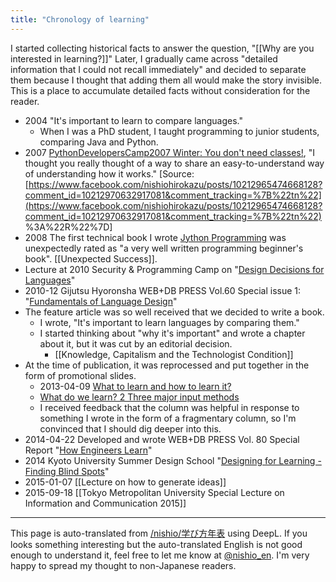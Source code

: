 ```yaml
---
title: "Chronology of learning"
---
```


I started collecting historical facts to answer the question, "[[Why are you interested in learning?]]" Later, I gradually came across "detailed information that I could not recall immediately" and decided to separate them because I thought that adding them all would make the story invisible. This is a place to accumulate detailed facts without consideration for the reader.

- 2004 "It's important to learn to compare languages."
    - When I was a PhD student, I taught programming to junior students, comparing Java and Python.
- 2007 [PythonDevelopersCamp2007 Winter: You don't need classes!](https://www.youtube.com/watch?v=legkcj5vQN8&feature=youtu.be), "I thought you really thought of a way to share an easy-to-understand way of understanding how it works." [Source: [https://www.facebook.com/nishiohirokazu/posts/10212965474668128?comment_id=10212970632917081&comment_tracking=%7B%22tn%22](https://www.facebook.com/nishiohirokazu/posts/10212965474668128?comment_id=10212970632917081&comment_tracking=%7B%22tn%22) %3A%22R%22%7D]
- 2008 The first technical book I wrote [Jython Programming](http://blog.livedoor.jp/dankogai/archives/51040648.html) was unexpectedly rated as "a very well written programming beginner's book".  [[Unexpected Success]].
- Lecture at 2010 Security & Programming Camp on "[Design Decisions for Languages](https://www.slideshare.net/nishio/ss-5019563)"
- 2010-12 Gijutsu Hyoronsha WEB+DB PRESS Vol.60 Special issue 1: "[Fundamentals of Language Design](http://d.hatena.ne.jp/nishiohirokazu/20101207/1291734422)"
- The feature article was so well received that we decided to write a book.
    - I wrote, "It's important to learn languages by comparing them."
    - I started thinking about "why it's important" and wrote a chapter about it, but it was cut by an editorial decision.
        - [[Knowledge, Capitalism and the Technologist Condition]]
- At the time of publication, it was reprocessed and put together in the form of promotional slides.
    - 2013-04-09 [What to learn and how to learn it?](https://www.slideshare.net/nishio/ss-18540949)
    - [What do we learn? 2 Three major input methods](https://www.slideshare.net/nishio/ss-19956967)
    - I received feedback that the column was helpful in response to something I wrote in the form of a fragmentary column, so I'm convinced that I should dig deeper into this.
- 2014-04-22 Developed and wrote WEB+DB PRESS Vol. 80 Special Report "[How Engineers Learn](http://d.hatena.ne.jp/nishiohirokazu/20140427/1398524475)"
- 2014 Kyoto University Summer Design School "[Designing for Learning - Finding Blind Spots](http://nhiro.org/kuds2014/)"
- 2015-01-07  [[Lecture on how to generate ideas]]
- 2015-09-18  [[Tokyo Metropolitan University Special Lecture on Information and Communication 2015]]

---
This page is auto-translated from [/nishio/学び方年表](https://scrapbox.io/nishio/学び方年表) using DeepL. If you looks something interesting but the auto-translated English is not good enough to understand it, feel free to let me know at [@nishio_en](https://twitter.com/nishio_en). I'm very happy to spread my thought to non-Japanese readers.